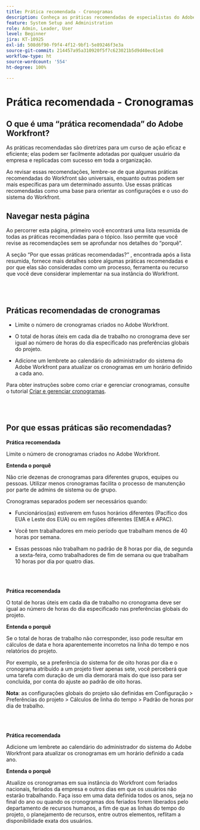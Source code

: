 ```yaml
---
title: Prática recomendada - Cronogramas
description: Conheça as práticas recomendadas de especialistas do Adobe Workfront sobre a configuração, gerenciamento e uso dos cronogramas do Workfront.
feature: System Setup and Administration
role: Admin, Leader, User
level: Beginner
jira: KT-10925
exl-id: 508d6f90-f9f4-4f12-9bf1-5e89246f3e3a
source-git-commit: 214457a95a310920f5f7c623021b5d9d40ec61e8
workflow-type: ht
source-wordcount: '554'
ht-degree: 100%

---
```


# Prática recomendada - Cronogramas

## O que é uma “prática recomendada” do Adobe Workfront?

As práticas recomendadas são diretrizes para um curso de ação eficaz e eficiente; elas podem ser facilmente adotadas por qualquer usuário da empresa e replicadas com sucesso em toda a organização.

Ao revisar essas recomendações, lembre-se de que algumas práticas recomendadas do Workfront são universais, enquanto outras podem ser mais específicas para um determinado assunto. Use essas práticas recomendadas como uma base para orientar as configurações e o uso do sistema do Workfront.

## Navegar nesta página

Ao percorrer esta página, primeiro você encontrará uma lista resumida de todas as práticas recomendadas para o tópico. Isso permite que você revise as recomendações sem se aprofundar nos detalhes do “porquê”.

A seção “Por que essas práticas recomendadas?” , encontrada após a lista resumida, fornece mais detalhes sobre algumas práticas recomendadas e por que elas são consideradas como um processo, ferramenta ou recurso que você deve considerar implementar na sua instância do Workfront.

</br>
</br>

## Práticas recomendadas de cronogramas

* Limite o número de cronogramas criados no Adobe Workfront.

* O total de horas úteis em cada dia de trabalho no cronograma deve ser igual ao número de horas do dia especificado nas preferências globais do projeto.

* Adicione um lembrete ao calendário do administrador do sistema do Adobe Workfront para atualizar os cronogramas em um horário definido a cada ano.


Para obter instruções sobre como criar e gerenciar cronogramas, consulte o tutorial [Criar e gerenciar cronogramas](/help/administration-and-setup/configure-system-defaults/create-and-manage-schedules.md).

</br>
</br>

## Por que essas práticas são recomendadas?

**Prática recomendada**

Limite o número de cronogramas criados no Adobe Workfront.



**Entenda o porquê**

Não crie dezenas de cronogramas para diferentes grupos, equipes ou pessoas. Utilizar menos cronogramas facilita o processo de manutenção por parte de admins de sistema ou de grupo.



Cronogramas separados podem ser necessários quando:

* Funcionários(as) estiverem em fusos horários diferentes (Pacífico dos EUA e Leste dos EUA) ou em regiões diferentes (EMEA e APAC).

* Você tem trabalhadores em meio período que trabalham menos de 40 horas por semana.

* Essas pessoas não trabalham no padrão de 8 horas por dia, de segunda a sexta-feira, como trabalhadores de fim de semana ou que trabalham 10 horas por dia por quatro dias.

</br>
</br>

**Prática recomendada**

O total de horas úteis em cada dia de trabalho no cronograma deve ser igual ao número de horas do dia especificado nas preferências globais do projeto.



**Entenda o porquê**

Se o total de horas de trabalho não corresponder, isso pode resultar em cálculos de data e hora aparentemente incorretos na linha do tempo e nos relatórios do projeto.

Por exemplo, se a preferência do sistema for de oito horas por dia e o cronograma atribuído a um projeto tiver apenas sete, você perceberá que uma tarefa com duração de um dia demorará mais do que isso para ser concluída, por conta do ajuste ao padrão de oito horas.

**Nota**: as configurações globais do projeto são definidas em Configuração > Preferências do projeto > Cálculos de linha do tempo > Padrão de horas por dia de trabalho.

</br>
</br>


**Prática recomendada**

Adicione um lembrete ao calendário do administrador do sistema do Adobe Workfront para atualizar os cronogramas em um horário definido a cada ano.

**Entenda o porquê**

Atualize os cronogramas em sua instância do Workfront com feriados nacionais, feriados da empresa e outros dias em que os usuários não estarão trabalhando. Faça isso em uma data definida todos os anos, seja no final do ano ou quando os cronogramas dos feriados forem liberados pelo departamento de recursos humanos, a fim de que as linhas do tempo do projeto, o planejamento de recursos, entre outros elementos, reflitam a disponibilidade exata dos usuários.
